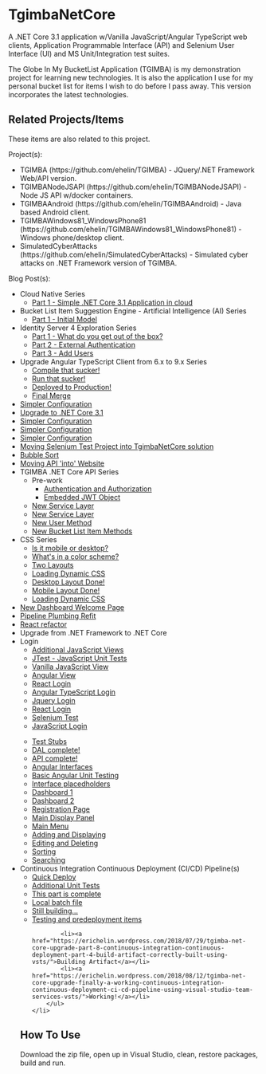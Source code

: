 # TgimbaNetCore
A .NET Core 3.1 application w/Vanilla JavaScript/Angular TypeScript web clients, Application Programmable Interface (API) and Selenium User Interface (UI) and MS Unit/Integration test suites.

The Globe In My BucketList Application (TGIMBA) is my demonstration project for learning new technologies.  It is also the application I use for my personal bucket list for items I wish to do before I pass away.  This version incorporates the latest technologies.

## Related Projects/Items

These items are also related to this project. 

Project(s):
<ul>
<li>TGIMBA (https://github.com/ehelin/TGIMBA) - JQuery/.NET Framework Web/API version.</li>
<li>TGIMBANodeJSAPI (https://github.com/ehelin/TGIMBANodeJSAPI) - Node JS API w/docker containers.</li>
<li>TGIMBAAndroid (https://github.com/ehelin/TGIMBAAndroid) - Java based Android client.</li>
<li>TGIMBAWindows81_WindowsPhone81 (https://github.com/ehelin/TGIMBAWindows81_WindowsPhone81) - Windows phone/desktop client.</li>
<li>SimulatedCyberAttacks (https://github.com/ehelin/SimulatedCyberAttacks) - Simulated cyber attacks on .NET Framework version of TGIMBA.</li>
</ul>

Blog Post(s):
<ul>
	<li>Cloud Native Series
		<ul>
			<li><a href="https://erichelin.wordpress.com/2020/10/05/tgimba-going-aws-native-part-1-simple-net-core-3-1-app-running-in-aws-cloud/">Part 1 - Simple .NET Core 3.1 Application in cloud</a>
			</li>
		</ul>
	</li>
	<li>Bucket List Item Suggestion Engine - Artificial Intelligence (AI) Series
		<ul>
			<li><a href="https://erichelin.wordpress.com/2020/08/15/tgimba-bucket-list-suggestion-provider-part-1-the-algorithm/">Part 1 - Initial Model</a>
			</li>
		</ul>
	</li>
	<li>Identity Server 4 Exploration Series
		<ul>
			<li><a href="https://erichelin.wordpress.com/2020/07/31/tgimba-in-search-of-a-holistic-security-solution-identity-server-4-part-1-what-do-you-get-out-of-the-box/">Part 1 - What do you get out of the box?</a>
			</li>
			<li><a href="https://erichelin.wordpress.com/2020/08/03/tgimba-in-search-of-a-holistic-security-solution-identity-server-4-part-2-external-authentication/">Part 2 - External Authentication</a>
			</li>
			<li><a href="https://erichelin.wordpress.com/2020/08/15/tgimba-in-search-of-a-holistic-security-solution-identity-server-4-part-3-add-users/">Part 3 - Add Users</a>
			</li>
		</ul>
	</li>
	<li>Upgrade Angular TypeScript Client from 6.x to 9.x Series
		<ul>
			<li><a href="https://erichelin.wordpress.com/2020/06/14/tgimba-upgrade-angular-typescript-client-from-6-to-9-part-1-compile-that-sucker/">Compile that sucker!</a></li>
			<li><a href="https://erichelin.wordpress.com/2020/06/17/tgimba-upgrade-angular-typescript-client-from-6-to-9-part-2-run-that-sucker/">Run that sucker!</a></li>	
			<li><a href="https://erichelin.wordpress.com/2020/07/12/tgimba-upgrade-angular-typescript-client-from-6-to-9-part-3-more-complete-ish/">Deployed to Production!</a></li>	
			<li><a href="https://erichelin.wordpress.com/2020/07/20/tgimba-the-merge/">Final Merge</a></li>	
		</ul>
	</li>
	<li><a href="https://erichelin.wordpress.com/2020/05/28/tgimba-sensitive-configuration-has-gone-environmental/">Simpler Configuration</a></li>
	<li><a href="https://erichelin.wordpress.com/2020/05/01/tgimba-upgrade-to-net-core-3-1/">Upgrade to .NET Core 3.1</a></li>
	<li><a href="https://erichelin.wordpress.com/2020/04/07/tgimba-net-core-binary-search-algorithm-implemented/">Simpler Configuration</a></li>
	<li><a href="https://erichelin.wordpress.com/2020/03/24/tgimba-net-core-binary-search-algorithm-with-multiple-results-what/">Simpler Configuration</a></li>
	<li><a href="https://erichelin.wordpress.com/2020/02/17/tgimba-net-core-inserting-a-new-sort-algorithm/">Simpler Configuration</a></li>
	<li><a href="https://erichelin.wordpress.com/2020/02/17/tgimba-net-core-centralizing-integration-tests/">Moving Selenium Test Project into TgimbaNetCore solution</a></li>
	<li><a href="https://erichelin.wordpress.com/2020/02/03/tgimba-net-core-algorithm-fun-bubble-sort/">Bubble Sort</a></li>
	<li><a href="https://erichelin.wordpress.com/2020/01/20/tgimba-net-core-integrating-website-with-api-ish/">Moving API 'into' Website</a></li>
	<li>TGIMBA .NET Core API Series
		<ul>
			<li>Pre-work
				<ul>						
					<li><a href="https://erichelin.wordpress.com/2019/07/13/tgimba-net-core-pre-api-work/">Authentication and Authorization</a></li>
					<li><a href="https://erichelin.wordpress.com/2019/07/16/tgimba-net-core-pre-api-work-jwt-embedded-object/">Embedded JWT Object</a></li>
				</ul>
			</li>		
			<li><a href="https://erichelin.wordpress.com/2019/09/15/tgimba-net-core-api-the-new-data-layer/">New Service Layer</a></li>
			<li><a href="https://erichelin.wordpress.com/2019/10/13/tgimba-net-core-api-the-new-service-layer/">New Service Layer</a></li>
			<li><a href="https://erichelin.wordpress.com/2019/10/26/tgimba-net-core-api-the-new-api-and-service-layers-part-2-user-methods/">New User Method</a></li>
			<li><a href="https://erichelin.wordpress.com/2019/12/26/tgimba-net-core-api-the-new-api-and-service-layers-part-3-bucket-list-item-methods/">New Bucket List Item Methods</a></li>
		</ul>
	</li>
	<li>CSS Series
		<ul>
			<li><a href="https://erichelin.wordpress.com/2019/04/05/tgimba-net-core-css-beautification/">Is it mobile or desktop?</a></li>
			<li><a href="https://erichelin.wordpress.com/2019/04/10/tgimba-net-core-css-beautification-whats-in-a-color-scheme/">What's in a color scheme?</a></li>
			<li><a href="https://erichelin.wordpress.com/2019/04/17/tgimba-net-core-css-beautification-look-ma-i-can-display-two-layouts/">Two Layouts</a></li>
			<li><a href="https://erichelin.wordpress.com/2019/04/17/tgimba-net-core-css-beautification-look-ma-i-can-display-two-layouts/">Loading Dynamic CSS</a></li>
			<li><a href="https://erichelin.wordpress.com/2019/04/26/tgimba-net-core-css-beautification-the-desktop-layout-is-done/">Desktop Layout Done!</a></li>
			<li><a href="https://erichelin.wordpress.com/2019/04/24/tgimba-net-core-css-beautification-the-layout-is-done/">Mobile Layout Done!</a></li>
			<li><a href="https://erichelin.wordpress.com/2019/04/18/tgimba-net-core-css-beautification-loading-dynamic-css/">Loading Dynamic CSS</a></li>
		</ul>
	</li>
	<li><a href="https://erichelin.wordpress.com/2019/07/06/tgimba-net-core-new-dashboard-oriented-welcome-pae/">New Dashboard Welcome Page</a></li>
	<li><a href="https://erichelin.wordpress.com/2019/06/08/tgimba-net-core-ci-cd-pipeline-revamp/">Pipeline Plumbing Refit</a></li>
	<li><a href="https://erichelin.wordpress.com/2019/04/02/tgimba-net-core-upgrade-react-redux-js-refactor/">React refactor</a></li>
	<li>Upgrade from .NET Framework to .NET Core
		<li>Login
			<ul>
				<li><a href="https://erichelin.wordpress.com/2018/08/19/tgimba-net-core-upgrade-adding-plumbing-for-html-vanilla-javascript-views/">Additional JavaScript Views</a></li>
				<li><a href="https://erichelin.wordpress.com/2018/08/25/tgimba-net-core-upgrade-javascript-unit-tests-with-jstest-net-truly-awesome/">JTest - JavaScript Unit Tests</a></li>
				<li><a href="https://erichelin.wordpress.com/2018/09/05/tgimba-net-core-upgrade-login-view-added/">Vanilla JavaScript View</a></li>
				<li><a href="https://erichelin.wordpress.com/2018/09/23/tgimba-net-core-upgrade-angular-5-typescript-login-view-added/">Angular View</a></li>
				<li><a href="https://erichelin.wordpress.com/2018/09/23/tgimba-net-core-upgrade-react-js-client-research/">React Login</a></li>
				<li><a href="https://erichelin.wordpress.com/2018/10/06/tgimba-net-core-upgrade-angular-5-replaced-with-angular-6-logined/">Angular TypeScript Login</a></li>
				<li><a href="https://erichelin.wordpress.com/2018/10/15/tgimba-net-core-upgrade-jquery-login/">Jquery Login</a></li>
				<li><a href="https://erichelin.wordpress.com/2018/10/27/tgimba-net-core-upgrade-react-js-redux-login/">React Login</a></li>
				<li><a href="https://erichelin.wordpress.com/2018/11/02/tgimba-net-core-upgrade-login-page-selenium-integration-test/">Selenium Test</a></li>
				<li><a href="https://erichelin.wordpress.com/2018/11/04/tgimba-net-core-upgrade-vanilla-javascript-login-page-objectified/">JavaScript Login</a></li>
			</ul>
		</li>
		<ul>
			<li><a href="https://erichelin.wordpress.com/2018/02/02/tgimba-net-core-upgrade-part-1-dal-conversion-with-test-stubs/">Test Stubs</a></li>
			<li><a href="https://erichelin.wordpress.com/2018/02/06/tgimba-net-core-upgrade-part-2-dal-integration-test-complete/">DAL complete!</a></li>
			<li><a href="https://erichelin.wordpress.com/2018/02/19/tgimba-net-core-upgrade-part-3-api-code-integration-test-complete/">API complete!</a></li>
			<li><a href="https://erichelin.wordpress.com/2018/02/22/tgimba-net-core-upgrade-part-4-basic-angular-user-interface/">Angular Interfaces</a></li>
			<li><a href="https://erichelin.wordpress.com/2018/02/25/tgimba-net-core-upgrade-part-5-understanding-basic-angular-unit-testing-in-preparation-for-adding-tgimba-user-interface/">Basic Angular Unit Testing</a></li>
			<li><a href="https://erichelin.wordpress.com/2018/02/26/tgimba-net-core-upgrade-part-6-adding-tgimba-user-interface-placeholders/">Interface placedholders</a></li>
			<li><a href="https://erichelin.wordpress.com/2018/02/28/tgimba-net-core-upgrade-part-7-tgimba-user-interface-dashboard/">Dashboard 1</a></li>
			<li><a href="https://erichelin.wordpress.com/2018/06/10/tgimba-net-core-upgrade-part-7-5-tgimba-user-interface-dashboard/">Dashboard 2</a></li>
			<li><a href="https://erichelin.wordpress.com/2018/11/30/tgimba-net-core-upgrade-registration-page-vanilla-js-jquery-js-angular-6-type-script-and-react-redux-js-w-selenium-test/">Registration Page</a></li>	
			<li><a href="https://erichelin.wordpress.com/2018/12/12/tgimba-net-core-upgrade-main-display-panel-vanilla-js-jquery-js-angular-6-type-script-and-react-redux-js-w-selenium-test/">Main Display Panel</a></li>	
			<li><a href="https://erichelin.wordpress.com/2019/01/08/tgimba-net-core-upgrade-main-menu-with-partial-functionality-vanilla-js-jquery-js-angular-6-type-script-and-react-redux-js-w-selenium-test/">Main Menu</a></li>
			<li><a href="https://erichelin.wordpress.com/2019/02/11/tgimba-net-core-upgrade-adding-displaying-bucket-list-items-vanilla-js-jquery-js-angular-6-type-script-and-react-redux-js-w-selenium-test/">Adding and Displaying</a></li>
			<li><a href="https://erichelin.wordpress.com/2019/02/16/tgimba-net-core-upgrade-editing-deleting-bucket-list-items-vanilla-js-jquery-js-angular-6-type-script-and-react-redux-js-w-selenium-test/">Editing and Deleting</a></li>
			<li><a href="https://erichelin.wordpress.com/2019/03/07/tgimba-net-core-upgrade-sorting-vanilla-js-jquery-js-angular-6-type-script-and-react-redux-js-w-selenium-test/">Sorting</a></li>
			<li><a href="https://erichelin.wordpress.com/2019/03/18/tgimba-net-core-upgrade-searching-vanilla-js-jquery-js-angular-6-type-script-and-react-redux-js-w-selenium-test/">Searching</a></li>
		</ul>
	</li>
	<li>Continuous Integration Continuous Deployment (CI/CD) Pipeline(s)
		<ul>
			<li><a href="https://erichelin.wordpress.com/2018/06/10/tgimba-net-core-upgrade-part-7-6-quick-deploy/">Quick Deploy</a></li>
			<li><a href="https://erichelin.wordpress.com/2018/06/17/tgimba-net-core-upgrade-part-7-7-deploy-continued-and-some-additional-unit-tests/">Additional Unit Tests</a></li>
			<li><a href="https://erichelin.wordpress.com/2018/06/30/tgimba-net-core-upgrade-part-7-8-deploy-completed/">This part is complete</a></li>
			<li><a href="https://erichelin.wordpress.com/2018/07/08/tgimba-net-core-upgrade-part-8-continuous-integration-continuous-deployment-part-1-local-batch-file/">Local batch file</a></li>
			<li><a href="https://erichelin.wordpress.com/2018/07/15/tgimba-net-core-upgrade-part-8-continuous-integration-continuous-deployment-part-2-building-on-visual-studio-team-services/">Still building...</a></li>
			<li><a href="https://erichelin.wordpress.com/2018/07/21/tgimba-net-core-upgrade-part-8-continuous-integration-continuous-deployment-part-3-building-on-visual-studio-team-services-continued-tests-and-more-pre-deploy/">Testing and predeployment items</a></li>

			<li><a href="https://erichelin.wordpress.com/2018/07/29/tgimba-net-core-upgrade-part-8-continuous-integration-continuous-deployment-part-4-build-artifact-correctly-built-using-vsts/">Building Artifact</a></li>
			<li><a href="https://erichelin.wordpress.com/2018/08/12/tgimba-net-core-upgrade-finally-a-working-continuous-integration-continuous-deployment-ci-cd-pipeline-using-visual-studio-team-services-vsts/">Working!</a></li>
		</ul>
	</li>
</ul>

## How To Use
Download the zip file, open up in Visual Studio, clean, restore packages, build and run.
